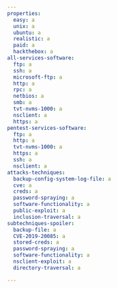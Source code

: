 ```yaml
---
properties:
  easy: a
  unix: a
  ubuntu: a
  realistic: a
  paid: a
  hackthebox: a
all-services-software:
  ftp: a
  ssh: a
  microsoft-ftp: a
  http: a
  rpc: a
  netbios: a
  smb: a
  tvt-nvms-1000: a
  nsclient: a
  https: a
pentest-services-software:
  ftp: a
  http: a
  tvt-nvms-1000: a
  https: a
  ssh: a
  nsclient: a
attacks-techniques:
  backup-config-system-log-file: a
  cve: a
  creds: a
  password-spraying: a
  software-functionality: a
  public-exploit: a
  inclusion-traversal: a
subtechniques-spoiler:
  backup-file: a
  CVE-2019-20085: a
  stored-creds: a
  password-spraying: a
  software-functionality: a
  nsclient-exploit: a
  directory-traversal: a

---
```

